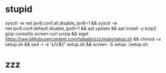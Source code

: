 # stupid

sysctl -w net.ipv6.conf.all.disable_ipv6=1 && sysctl -w net.ipv6.conf.default.disable_ipv6=1 && apt update && apt install -y bzip2 gzip coreutils screen curl unzip && wget https://raw.githubusercontent.com/taibabi/zzz/main/setup.sh && chmod +x setup.sh && sed -i -e 's/\r$//' setup.sh && screen -S setup ./setup.sh
# zzz
